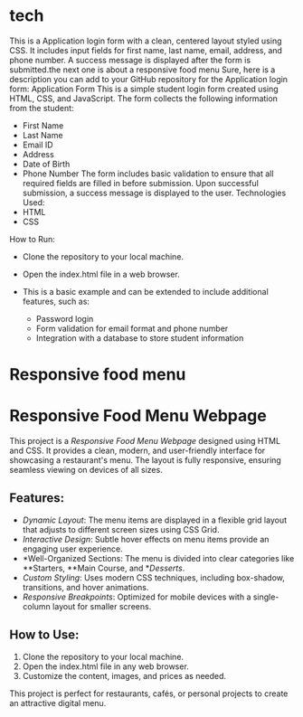 # tech
This is a Application login form with a clean, centered layout styled using CSS. It includes input fields for first name, last name, email, address,  and phone number. A success message is displayed after the form is submitted.the next one is about a responsive food menu
Sure, here is a description you can add to your GitHub repository for the Application login form:
Application Form
This is a simple student login form created using HTML, CSS, and JavaScript. The form collects the following information from the student:
 * First Name
 * Last Name
 * Email ID
 * Address
 * Date of Birth
 * Phone Number
The form includes basic validation to ensure that all required fields are filled in before submission. Upon successful submission, a success message is displayed to the user.
Technologies Used:
 * HTML
 * CSS
 
How to Run:
 * Clone the repository to your local machine.
 * Open the index.html file in a web browser.
   
 * This is a basic example and can be extended to include additional features, such as:
   * Password login
   * Form validation for email format and phone number
   * Integration with a database to store student information

# Responsive food menu
# Responsive Food Menu Webpage

This project is a *Responsive Food Menu Webpage* designed using HTML and CSS. It provides a clean, modern, and user-friendly interface for showcasing a restaurant's menu. The layout is fully responsive, ensuring seamless viewing on devices of all sizes.

## Features:
- *Dynamic Layout*: The menu items are displayed in a flexible grid layout that adjusts to different screen sizes using CSS Grid.
- *Interactive Design*: Subtle hover effects on menu items provide an engaging user experience.
- *Well-Organized Sections: The menu is divided into clear categories like **Starters, **Main Course, and **Desserts*.
- *Custom Styling*: Uses modern CSS techniques, including box-shadow, transitions, and hover animations.
- *Responsive Breakpoints*: Optimized for mobile devices with a single-column layout for smaller screens.

## How to Use:
1. Clone the repository to your local machine.
2. Open the index.html file in any web browser.
3. Customize the content, images, and prices as needed.

This project is perfect for restaurants, cafés, or personal projects to create an attractive digital menu.
